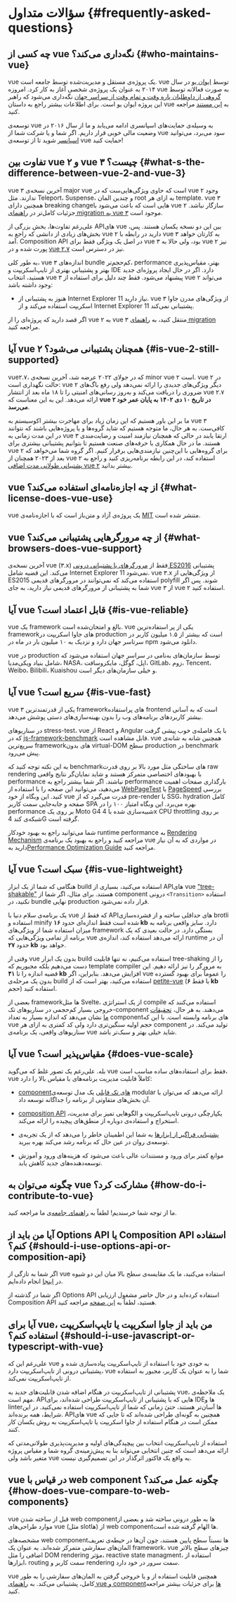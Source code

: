 # سؤالات متداول {#frequently-asked-questions}

## چه کسی از vue نگه‌داری می‌کند؟ {#who-maintains-vue}

vue یک پروژه‌ی مستقل و مدیریت‌شده توسط جامعه است. vue توسط [ایوان یو](https://twitter.com/youyuxi) در سال ۲۰۱۴ به عنوان یک پروژه‌ی شخصی آغاز به کار کرد. امروزه vue به صورت فعالانه توسط [گروهی از داوطلبان پاره وقت و تمام وقت از سراسر جهان](/about/team) نگه‌داری می‌شود که راهبر این پروژه ایوان یو است. برای اطلاعات بیشتر راجع به داستان vue به [این مستند](https://www.youtube.com/watch?v=OrxmtDw4pVI) مراجعه کنید.

توسعه‌ی vue به وسیله‌ی حمایت‌های اسپانسری ادامه می‌یابد و ما از سال ۲۰۱۶ در وضعیت مالی خوبی قرار داریم. اگر شما و یا شرکت شما از vue سود می‌برد، می‌توانید [اسپانسر](/sponsor/) شوید تا از توسعه‌ی vue حمایت کنید!

## تفاوت بین vue ۲ و vue ۳ چیست؟ {#what-s-the-difference-between-vue-2-and-vue-3}

vue ۳ آخرین نسخه‌ی major vue است که حاوی ویژگی‌هایی‌ست که در vue ۲ وجود ندارند. مثل Teleport، Suspense، و چندین المان root به ازای هر template. vue ۳ همچنین دارای breaking changeهایی است که باعث می‌شود با vue ۲ سازگار نباشد. جزئیات کامل‌تر در [راهنمای migration به vue ۳](https://v3-migration.vuejs.org/) موجود است.

علی‌رغم تفاوت‌ها، بخش بزرگی از APIهای vue بین این دو نسخه یکسان هستند. پس، بخش‌های زیادی از دانشی که راجع به vue ۲ دارید در رابطه با vue ۳ به کارتان خواهد آمد. Composition API در اصل یک ویژگی فقط برای vue ۳ بود، ولی حالا به vue ۲ نیز پورت شده و در [vue ۲.۷](https://github.com/vuejs/vue/blob/main/CHANGELOG.md#270-2022-07-01) نیز در دسترس است.

به طور کلی، vue ۳ اندازه‌های bundle کم‌حجم‌تر، performance بهتر، مقیاس‌پذیری بهتر و پشتیبانی بهتری از تایپ‌اسکریپت و IDE دارد. اگر در حال ایجاد پروژه‌ای جدید هستید، انتخاب vue ۳ پیشنهاد می‌شود. فقط چند دلیل برای استفاده از vue ۲ می‌تواند وجود داشته باشد:

- هنوز به پشتیبانی از Internet Explorer 11 نیاز دارید. vue ۳ از ویژگی‌های مدرن جاوا اسکریپت استفاده می‌کند و از Internet Explorer 11 پشتیبانی نمی‌کند.

اگر قصد دارید که پروژه‌ای را از vue ۲ به vue ۳ منتقل کنید، به [راهنمای migration](https://v3-migration.vuejs.org/) مراجعه کنید.

## آیا vue ۲ همچنان پشتیبانی می‌شود؟ {#is-vue-2-still-supported}

vue۲.۷، که در جولای ۲۰۲۲ عرضه شد، آخرین نسخه‌ی minor vue ۲ است. vue ۲ در حالت نگهداری است: vue ۲ دیگر ویژگی‌های جدیدی را ارائه نمی‌دهد ولی رفع باگ‌های ضروری را دریافت می‌کند و به‌روز رسانی‌های امنیتی را تا ۱۸ ماه بعد از انتشار vue ۲.۷ ارائه می‌دهد. این به این معناست که **vue ۲ در تاریخ ۱۰ دی ۱۴۰۲ به پایان عمر خود می‌رسد**.

ما بر این باور هستیم که این زمان زیاد برای مهاجرت بیشتر اکوسیستم به vue ۳ کافی‌ست. به هر حال، ما متوجه هستیم که شاید گروه‌ها و یا پروژه‌هایی باشند که نتوانند در این مدت زمانی به vue ۳ ارتقا یابند در حالی که همچنان نیازمند امنیت و رضایت‌مندی هستند. ما در حال همکاری با حرفه‌های صنعت هستیم تا بتوانیم پشتیبانی بیشتری برای vue ۲ برای گروه‌هایی با این‌چنین نیازمندی‌هایی برقرار کنیم. اگر گروه شما می‌خواهد که بعد از ۲۰۲۳ همچنان از vue ۲ استفاده کند، در این رابطه برنامه‌ریزی کنید و راجع به [پشتیبانی طولانی مدت اضافی vue ۲](https://v2.vuejs.org/lts/) بیشتر بدانید.

## vue از چه اجازه‌نامه‌ای استفاده می‌کند؟ {#what-license-does-vue-use}

vue یک پروژه‌ی آزاد و متن‌باز است که با اجازه‌نامه‌ی [MIT](https://opensource.org/licenses/MIT) متنشر شده است.

## vue از چه مرورگرهایی پشتیبانی می‌کند؟ {#what-browsers-does-vue-support}

آخرین نسخه‌ی vue (۳.x) فقط از [مرورگرهای با پشتیبانی درونی ES2016](https://caniuse.com/es2016) پشتیبانی می‌کند. این قضیه شامل Internet Explorer 11 نمی‌شود. vue ۳.x از ویژگی‌هایی از ES2015 استفاده می‌کند که نمی‌توانند در مرورگرهای قدیمی polyfill شوند. پس اگر شما به پشتیبانی از مرورگرهای قدیمی نیاز دارید، به جای vue ۳ از vue ۲ استفاده کنید.

## آیا vue قابل اعتماد است؟ {#is-vue-reliable}

vue یک framework بالغ و امتحان‌شده است. vue یکی از پر استفاده‌ترین frameworkهای جاوا اسکریپت در production است که بیشتر از ۱.۵ میلیون کاربر در سرتاسر جهان دارد و نزدیک به ۱۰ میلیون بار در ماه در npm دانلود می‌شود.

vue در production توسط سازمان‌های به‌نامی در سراسر جهان استفاده می‌شود که شامل بنیاد ویکی‌مدیا، NASA، اپل، گوگل، مایکروسافت، GitLab، زوم، Tencent، Weibo، Bilibili، Kuaishou و خیلی سازمان‌های دیگر است.

## آیا vue سریع است؟ {#is-vue-fast}

vue ۳ یکی از قدرتمندترین frameworkهای پراستفاده frontend است که به آسانی بیشتر کاربردهای برنامه‌های وب را بدون بهینه‌سازی‌های دستی پوشش می‌دهد.

در سناریوهای stress-test، vue از React و Angular با یک فاصله‌ی خوب پیشی گرفت که در [js-framework-benchmark](https://krausest.github.io/js-framework-benchmark/current.html) قابل مشاهده است. vue همچنین شانه به شانه‌ی سریع‌ترین frameworkهای بدون virtual-DOM سطح production در benchmark پیش می‌رود.

به این نکته توجه کنید که benchmarkهای ساختگی مثل مورد بالا بر روی قدرت raw rendering با بهبودهای اختصاصی متمرکز هستند و شاید نمایان‌گر نتایج واقعی performance نباشند. اگر شما بیشتر راجع به performance بارگذاری صفحات اهمیت می‌دهید، می‌توانید این صفحه را  با استفاده از [WebPageTest](https://www.webpagetest.org/lighthouse) یا [PageSpeed](https://pagespeed.web.dev/) بررسی کنید. این وبگاه از خود vue قدرت می‌گیرد که از pre-render با SSG، hydration کامل صفحه و جابه‌جایی سمت کاربر SPA بهره می‌برد. این وبگاه امتیاز ۱۰۰ را در performance بر روی یک Moto G4 شبیه‌سازی شده با 4x CPU throttling بر روی شبکه‌ی کند 4G گرفته است.

شما می‌توانید راجع به بهبود خودکار runtime performance به [Rendering Mechanism](/guide/extras/rendering-mechanism) مراجعه کنید و راجع به بهبود یک برنامه‌ی vue در مواردی که به آن نیاز دارید به[Performance Optimization Guide](/guide/best-practices/performance) مراجعه کنید.

## آیا vue سبک است؟ {#is-vue-lightweight}

هنگامی که شما از یک ابزار build استفاده می‌کنید، بسیاری از APIهای vue ["tree-shakable"](https://developer.mozilla.org/en-US/docs/Glossary/Tree_shaking) هستند. برای مثال، اگر شما از component درونی `<Transition>` استفاده نکنید، در bundle نهایی production قرار داده نمی‌شود.

یک برنامه‌ی سلام دنیا با vue که فقط از APIهای حداقلی ساخته و از فشرده‌سازی brotli استفاده و minify شده است فقط اندازه‌ای حدود **۱۶ kb** دارد. سایز واقعی برنامه به میزان استفاده شما از ویژگی‌های framework بستگی دارد. در حالت بعیدی که یک برنامه از تمامی ویژگی‌هایی که vue ارائه می‌دهد استفاده کند، اندازه‌ی runtime آن در حدود **۲۷ kb** خواهد بود.

وقتی از vue بدون یک ابزار build استفاده می‌کنیم، نه تنها قابلیت tree-shaking را از دست می‌دهیم بلکه مجبوریم که template compiler به مرورگر را نیز ارائه دهیم. این قضیه اندازه را تا **۴۱ kb** افزایش می‌دهد. بنابراین، اگر vue را عموماً برای بهبود گسترده بدون یک مرحله‌ی build استفاده می‌کنید، بهتر است که از [petite-vue](https://github.com/vuejs/petite-vue) (با فقط **۶ kb** حجم) استفاده کنید.

بعضی از frameworkها مثل Svelte، از یک استراتژی compile استفاده می‌کنند که خروجی بسیار کم‌حجمی در سناریوهای تک-component می‌دهند. به هر حال، [تحقیقات ما](https://github.com/yyx990803/vue-svelte-size-analysis) نشان می‌دهد که اندازه بسیار به تعداد componentهای برنامه وابسته است. با این که vue حجم اولیه سنگین‌تری دارد ولی کد کمتری به ازای هر component تولید می‌کند. در سناریوهای واقعی، یک برنامه‌ی vue شاید خیلی بهتر و سبک‌تر باشد.

## آیا vue مقیاس‌پذیر است؟ {#does-vue-scale}

بله. علی‌رغم یک تصور غلط که می‌گوید vue فقط برای استفاده‌های ساده مناسب است، vue کاملاً قابلیت مدیریت برنامه‌های با مقیاس بالا را دارد:

- [componentهای تک فایلی](/guide/scaling-up/sfc) یک مدل توسعه‌ی modular ارائه می‌دهد که می‌توان با آن بخش‌های متفاوتی از برنامه را جداگانه توسعه داد.

- [composition API](/guide/reusability/composables) یکپارچگی درونی تایپ‌اسکریپت و الگوهایی تمیز برای مدیریت، استخراج و استفاده‌ی دوباره از منطق‌های پیچیده را ارائه می‌کند.

- [پشتیبانی فراگیر از ابزارها](/guide/scaling-up/tooling) به شما این اطمینان خاطر را می‌دهد که از یک تجربه‌ی توسعه‌ی روان در عین حال که برنامه رشد می‌کند بهره ببرید.

- موانع کمتر برای ورود و مستندات عالی باعث می‌شود که هزینه‌های ورود و آموزش توسعه‌دهنده‌های جدید کاهش یابد.

## چگونه می‌توان به vue مشارکت کرد؟ {#how-do-i-contribute-to-vue}

ما از توجه شما خرسندیم! لطفاً به [راهنمای جامعه](/about/community-guide)‌ی ما مراجعه کنید.

## آیا من باید از Options API یا Composition API استفاده کنم؟ {#should-i-use-options-api-or-composition-api}

اگر شما به تازگی از vue استفاده می‌کنید، ما یک مقایسه‌ی سطح بالا میان این دو شیوه در [اینجا](/guide/introduction#which-to-choose) انجام داده‌ایم.

اگر شما در گذشته از Options API استفاده کرده‌اید و در حال حاضر مشغول ارزیابی Composition API هستید، لطفاً به [این صفحه](/guide/extras/composition-api-faq) مراجعه کنید.

## آیا برای vue، من باید از جاوا اسکریپت یا تایپ‌اسکریپت استفاده کنم؟ {#should-i-use-javascript-or-typescript-with-vue}

علی‌رغم این که vue به خودی خود با استفاده از تایپ‌اسکریپت پیاده‌سازی شده و پشتیبانی درونی از تایپ‌اسکریپت دارد، vue شما را به عنوان یک کاربر، مجبور به استفاده از تایپ‌اسکریپت نمی‌کند.

پشتیبانی از تایپ‌اسکریپت در هنگام اضافه شدن قابلیت‌های جدید به vue، یک ملاحظه‌ی مهم است. APIهایی که با پشتیبانی از تایپ‌اسکریپت طراحی شده‌اند، برای IDEها و linterها آسان‌تر هستند، حتیٰ زمانی که شما از تایپ‌اسکریپت استفاده نمی‌کنید. در این شرایط، همه برنده‌اند. APIهای vue همچنین به گونه‌ای طراحی شده‌اند که تا جایی که ممکن است در هنگام استفاده از جاوا اسکریپت یا تایپ‌اسکریپت به روش یکسان کار کنند.

استفاده از تایپ‌اسکریپت انتخاب بین پیچیدگی‌های اولیه و مدیریت‌پذیری طولانی‌مدتی که ارائه می‌دهد است که چنین انتخابی می‌تواند بنا به پیش‌زمینه‌ی گروه شما و مقیاس پروژه متغیر باشد ولی vue به واقع یک فاکتور اثرگذار در این تصمیم‌گیری نیست.

## vue در قیاس با web component چگونه عمل می‌کند؟ {#how-does-vue-compare-to-web-components}

vue قبل از ساخته شدن web componentها به طور درونی ساخته شد و بعضی از موارد طراحی‌های vue (مثل slotها) از web componentها الهام گرفته شده است.

مشخصه‌های web componentها نسبتاً سطح پایین هستند، چون آن‌ها در حیطه‌ی تعریف المان‌های سفارشی متمرکز شده‌اند. به عنوان یک framework، vue چیزهای سطح بالاتر اضافی را مثل DOM rendering مؤثر، reactive state managment، استفاده از ابزارها، routing سمت کاربر و rendering سمت سرور در خود دارد.

vue همچنین قابلیت استفاده از و یا خروجی گرفتن به المان‌های سفارشی را به طور کامل، پشتیبانی می‌کند. به [راهنمای vue و componentها](/guide/extras/web-components) برای جزئیات بیشتر مراجعه کنید.

<!-- ## TODO How does Vue compare to React? -->

<!-- ## TODO How does Vue compare to Angular? -->
